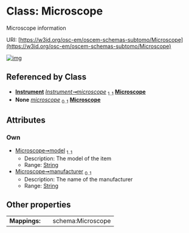 
# Class: Microscope

Microscope information

URI: [https://w3id.org/osc-em/oscem-schemas-subtomo/Microscope](https://w3id.org/osc-em/oscem-schemas-subtomo/Microscope)


[![img](https://yuml.me/diagram/nofunky;dir:TB/class/[Instrument]++-%20microscope%201..1>[Microscope&#124;model:string;manufacturer:string%20%3F],[Instrument]++-%20microscope(i)%200..1>[Microscope],[Instrument])](https://yuml.me/diagram/nofunky;dir:TB/class/[Instrument]++-%20microscope%201..1>[Microscope&#124;model:string;manufacturer:string%20%3F],[Instrument]++-%20microscope(i)%200..1>[Microscope],[Instrument])

## Referenced by Class

 *  **[Instrument](Instrument.md)** *[Instrument➞microscope](Instrument_microscope.md)*  <sub>1..1</sub>  **[Microscope](Microscope.md)**
 *  **None** *[microscope](microscope.md)*  <sub>0..1</sub>  **[Microscope](Microscope.md)**

## Attributes


### Own

 * [Microscope➞model](Microscope_model.md)  <sub>1..1</sub>
     * Description: The model of the item
     * Range: [String](types/String.md)
 * [Microscope➞manufacturer](Microscope_manufacturer.md)  <sub>0..1</sub>
     * Description: The name of the manufacturer
     * Range: [String](types/String.md)

## Other properties

|  |  |  |
| --- | --- | --- |
| **Mappings:** | | schema:Microscope |